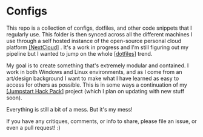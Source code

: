 # Configs

This repo is a collection of configs, dotfiles, and other code snippets that I regularly use. This folder is then synced across all the different machines I use through a self hosted instance of the open-source personal cloud platform [[NextCloud]](https://nextcloud.com/) . It's a work in progress and I'm still figuring out my pipeline but I wanted to jump on the whole [[dotfiles]](https://dotfiles.github.io/) trend.

My goal is to create something that's extremely modular and contained. I work in both Windows and Linux environments, and as I come from an art/design background I want to make what I have learned as easy to access for others as possible. This is in some ways a continuation of my [[Jumpstart Hack Pack]](https://github.com/jcklpe/Jumpstart-HackPack) project (which I plan on updating with new stuff soon).

Everything is still a bit of a mess. But it's my mess!

If you have any critiques, comments, or info to share, please file an issue, or even a pull request! :)

